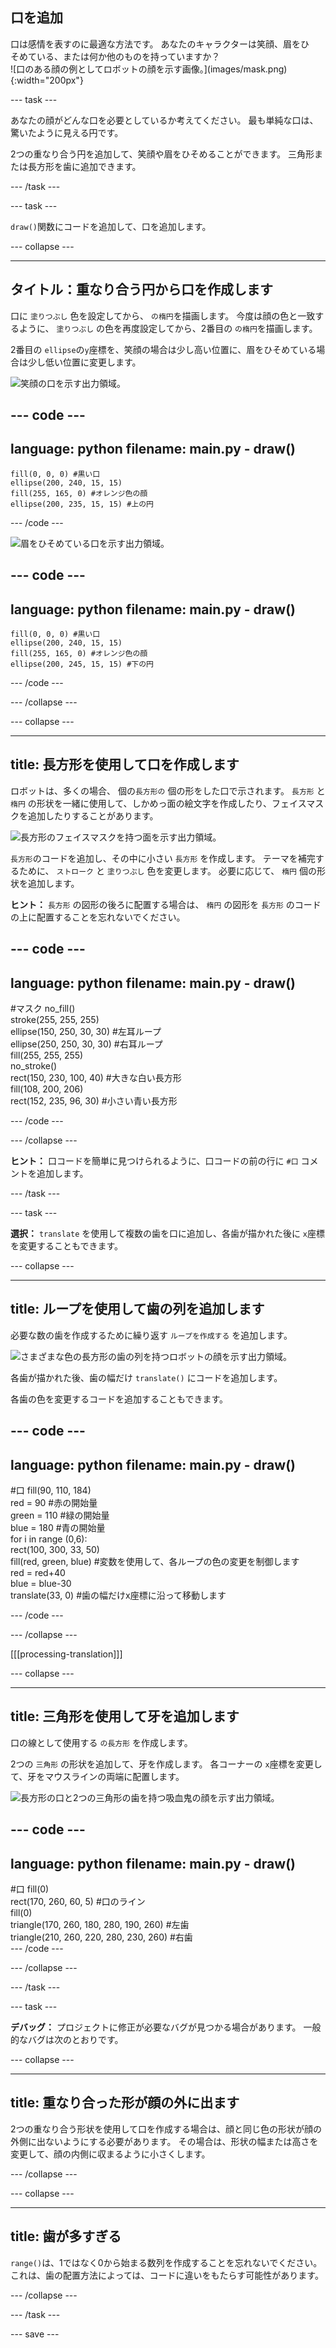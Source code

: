 ## 口を追加

<div style="display: flex; flex-wrap: wrap">
<div style="flex-basis: 200px; flex-grow: 1; margin-right: 15px;">
口は感情を表すのに最適な方法です。 あなたのキャラクターは笑顔、眉をひそめている、または何か他のものを持っていますか？ 
</div>
<div>
![口のある顔の例としてロボットの顔を示す画像。](images/mask.png){:width="200px"}
</div>
</div>

--- task ---

あなたの顔がどんな口を必要としているか考えてください。 最も単純な口は、驚いたように見える円です。

2つの重なり合う円を追加して、笑顔や眉をひそめることができます。 三角形または長方形を歯に追加できます。

--- /task ---

--- task ---

`draw()`関数にコードを追加して、口を追加します。

--- collapse ---

---
タイトル：重なり合う円から口を作成します
---

口に `塗りつぶし` 色を設定してから、 `の楕円`を描画します。 今度は顔の色と一致するように、 `塗りつぶし` の色を再度設定してから、2番目の `の楕円`を描画します。

2番目の `ellipse`の`y`座標を、笑顔の場合は少し高い位置に、眉をひそめている場合は少し低い位置に変更します。

![笑顔の口を示す出力領域。](images/smile.png)

--- code ---
---
language: python
filename: main.py - draw()
---

    fill(0, 0, 0) #黒い口
    ellipse(200, 240, 15, 15)
    fill(255, 165, 0) #オレンジ色の顔
    ellipse(200, 235, 15, 15) #上の円

--- /code ---

![眉をひそめている口を示す出力領域。](images/frown.png)

--- code ---
---
language: python
filename: main.py - draw()
---

    fill(0, 0, 0) #黒い口
    ellipse(200, 240, 15, 15)
    fill(255, 165, 0) #オレンジ色の顔
    ellipse(200, 245, 15, 15) #下の円

--- /code ---

--- /collapse ---

--- collapse ---

---
title: 長方形を使用して口を作成します
---

ロボットは、多くの場合、 個の`長方形の` 個の形をした口で示されます。 `長方形` と `楕円` の形状を一緒に使用して、しかめっ面の絵文字を作成したり、フェイスマスクを追加したりすることがあります。

![長方形のフェイスマスクを持つ面を示す出力領域。](images/rectangle-mask.png)

`長方形`のコードを追加し、その中に小さい `長方形` を作成します。 テーマを補完するために、 `ストローク` と `塗りつぶし` 色を変更します。 必要に応じて、 `楕円` 個の形状を追加します。

**ヒント：** `長方形` の図形の後ろに配置する場合は、 `楕円` の図形を `長方形` のコードの上に配置することを忘れないでください。

--- code ---
---
language: python
filename: main.py - draw()
---
#マスク
no_fill()    
stroke(255, 255, 255)     
ellipse(150, 250, 30, 30) #左耳ループ    
ellipse(250, 250, 30, 30) #右耳ループ    
fill(255, 255, 255)    
no_stroke()     
rect(150, 230, 100, 40) #大きな白い長方形    
fill(108, 200, 206)    
rect(152, 235, 96, 30) #小さい青い長方形

--- /code ---

--- /collapse ---

**ヒント：** 口コードを簡単に見つけられるように、口コードの前の行に `#口` コメントを追加します。

--- /task ---

--- task ---

**選択：** `translate` を使用して複数の歯を口に追加し、各歯が描かれた後に `x`座標を変更することもできます。

--- collapse ---

---
title: ループを使用して歯の列を追加します
---

必要な数の歯を作成するために繰り返す `ループを作成する` を追加します。

![さまざまな色の長方形の歯の列を持つロボットの顔を示す出力領域。](images/robot-teeth.png)

各歯が描かれた後、歯の幅だけ `translate()` にコードを追加します。

各歯の色を変更するコードを追加することもできます。

--- code ---
---
language: python
filename: main.py - draw()
---

#口
fill(90, 110, 184)     
  red = 90 #赤の開始量   
  green = 110 #緑の開始量    
  blue = 180 #青の開始量    
  for i in range (0,6):     
    rect(100, 300, 33, 50)     
    fill(red, green, blue) #変数を使用して、各ループの色の変更を制御します    
    red = red+40     
    blue = blue-30     
    translate(33, 0) #歯の幅だけx座標に沿って移動します


--- /code ---

--- /collapse ---

[[[processing-translation]]]

--- collapse ---

---
title: 三角形を使用して牙を追加します
---

口の線として使用する `の長方形` を作成します。

2つの `三角形` の形状を追加して、牙を作成します。 各コーナーの `x`座標を変更して、牙をマウスラインの両端に配置します。

![長方形の口と2つの三角形の歯を持つ吸血鬼の顔を示す出力領域。](images/vampire.png)

--- code ---
---
language: python
filename: main.py - draw()
---
#口
  fill(0)    
  rect(170, 260, 60, 5) #口のライン    
  fill(0)    
  triangle(170, 260, 180, 280, 190, 260) #左歯    
  triangle(210, 260, 220, 280, 230, 260) #右歯    
--- /code ---

--- /collapse ---

--- /task ---

--- task ---

**デバッグ：** プロジェクトに修正が必要なバグが見つかる場合があります。 一般的なバグは次のとおりです。

--- collapse ---

---
title: 重なり合った形が顔の外に出ます
---

2つの重なり合う形状を使用して口を作成する場合は、顔と同じ色の形状が顔の外側に出ないようにする必要があります。 その場合は、形状の幅または高さを変更して、顔の内側に収まるように小さくします。

--- /collapse ---


--- collapse ---

---
title: 歯が多すぎる
---

`range()`は、1ではなく0から始まる数列を作成することを忘れないでください。 これは、歯の配置方法によっては、コードに違いをもたらす可能性があります。

--- /collapse ---

--- /task ---

--- save ---
